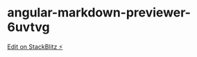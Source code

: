 # angular-markdown-previewer-6uvtvg

[Edit on StackBlitz ⚡️](https://stackblitz.com/edit/angular-markdown-previewer-6uvtvg)